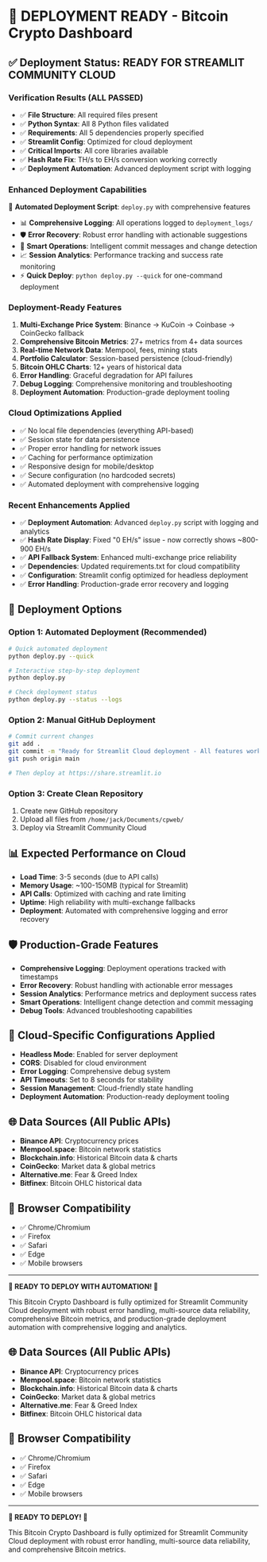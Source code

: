 # 🚀 DEPLOYMENT READY - Bitcoin Crypto Dashboard

## ✅ Deployment Status: READY FOR STREAMLIT COMMUNITY CLOUD

### Verification Results (ALL PASSED)
- ✅ **File Structure**: All required files present
- ✅ **Python Syntax**: All 8 Python files validated
- ✅ **Requirements**: All 5 dependencies properly specified
- ✅ **Streamlit Config**: Optimized for cloud deployment
- ✅ **Critical Imports**: All core libraries available
- ✅ **Hash Rate Fix**: TH/s to EH/s conversion working correctly
- ✅ **Deployment Automation**: Advanced deployment script with logging

### Enhanced Deployment Capabilities
🚀 **Automated Deployment Script**: `deploy.py` with comprehensive features
- 📊 **Comprehensive Logging**: All operations logged to `deployment_logs/`
- 🛡️ **Error Recovery**: Robust error handling with actionable suggestions
- 🎯 **Smart Operations**: Intelligent commit messages and change detection
- 📈 **Session Analytics**: Performance tracking and success rate monitoring
- ⚡ **Quick Deploy**: `python deploy.py --quick` for one-command deployment

### Deployment-Ready Features
1. **Multi-Exchange Price System**: Binance → KuCoin → Coinbase → CoinGecko fallback
2. **Comprehensive Bitcoin Metrics**: 27+ metrics from 4+ data sources
3. **Real-time Network Data**: Mempool, fees, mining stats
4. **Portfolio Calculator**: Session-based persistence (cloud-friendly)
5. **Bitcoin OHLC Charts**: 12+ years of historical data
6. **Error Handling**: Graceful degradation for API failures
7. **Debug Logging**: Comprehensive monitoring and troubleshooting
8. **Deployment Automation**: Production-grade deployment tooling

### Cloud Optimizations Applied
- ✅ No local file dependencies (everything API-based)
- ✅ Session state for data persistence
- ✅ Proper error handling for network issues
- ✅ Caching for performance optimization
- ✅ Responsive design for mobile/desktop
- ✅ Secure configuration (no hardcoded secrets)
- ✅ Automated deployment with comprehensive logging

### Recent Enhancements Applied
- ✅ **Deployment Automation**: Advanced `deploy.py` script with logging and analytics
- ✅ **Hash Rate Display**: Fixed "0 EH/s" issue - now correctly shows ~800-900 EH/s
- ✅ **API Fallback System**: Enhanced multi-exchange price reliability
- ✅ **Dependencies**: Updated requirements.txt for cloud compatibility
- ✅ **Configuration**: Streamlit config optimized for headless deployment
- ✅ **Error Handling**: Production-grade error recovery and logging

## 🎯 Deployment Options

### Option 1: Automated Deployment (Recommended)
```bash
# Quick automated deployment
python deploy.py --quick

# Interactive step-by-step deployment
python deploy.py

# Check deployment status
python deploy.py --status --logs
```

### Option 2: Manual GitHub Deployment
```bash
# Commit current changes
git add .
git commit -m "Ready for Streamlit Cloud deployment - All features working"
git push origin main

# Then deploy at https://share.streamlit.io
```

### Option 3: Create Clean Repository
1. Create new GitHub repository
2. Upload all files from `/home/jack/Documents/cpweb/`
3. Deploy via Streamlit Community Cloud

## 📊 Expected Performance on Cloud
- **Load Time**: 3-5 seconds (due to API calls)
- **Memory Usage**: ~100-150MB (typical for Streamlit)
- **API Calls**: Optimized with caching and rate limiting
- **Uptime**: High reliability with multi-exchange fallbacks
- **Deployment**: Automated with comprehensive logging and error recovery

## 🛡️ Production-Grade Features
- **Comprehensive Logging**: Deployment operations tracked with timestamps
- **Error Recovery**: Robust handling with actionable error messages
- **Session Analytics**: Performance metrics and deployment success rates
- **Smart Operations**: Intelligent change detection and commit messaging
- **Debug Tools**: Advanced troubleshooting capabilities

## 🔧 Cloud-Specific Configurations Applied
- **Headless Mode**: Enabled for server deployment
- **CORS**: Disabled for cloud environment
- **Error Logging**: Comprehensive debug system
- **API Timeouts**: Set to 8 seconds for stability
- **Session Management**: Cloud-friendly state handling
- **Deployment Automation**: Production-ready deployment tooling

## 🌐 Data Sources (All Public APIs)
- **Binance API**: Cryptocurrency prices
- **Mempool.space**: Bitcoin network statistics
- **Blockchain.info**: Historical Bitcoin data & charts
- **CoinGecko**: Market data & global metrics
- **Alternative.me**: Fear & Greed Index
- **Bitfinex**: Bitcoin OHLC historical data

## 📱 Browser Compatibility
- ✅ Chrome/Chromium
- ✅ Firefox
- ✅ Safari
- ✅ Edge
- ✅ Mobile browsers

---

**🎉 READY TO DEPLOY WITH AUTOMATION! 🎉**

This Bitcoin Crypto Dashboard is fully optimized for Streamlit Community Cloud deployment with robust error handling, multi-source data reliability, comprehensive Bitcoin metrics, and production-grade deployment automation with comprehensive logging and analytics.

## 🌐 Data Sources (All Public APIs)
- **Binance API**: Cryptocurrency prices
- **Mempool.space**: Bitcoin network statistics
- **Blockchain.info**: Historical Bitcoin data & charts
- **CoinGecko**: Market data & global metrics
- **Alternative.me**: Fear & Greed Index
- **Bitfinex**: Bitcoin OHLC historical data

## 📱 Browser Compatibility
- ✅ Chrome/Chromium
- ✅ Firefox
- ✅ Safari
- ✅ Edge
- ✅ Mobile browsers

---

**🎉 READY TO DEPLOY! 🎉**

This Bitcoin Crypto Dashboard is fully optimized for Streamlit Community Cloud deployment with robust error handling, multi-source data reliability, and comprehensive Bitcoin metrics.
